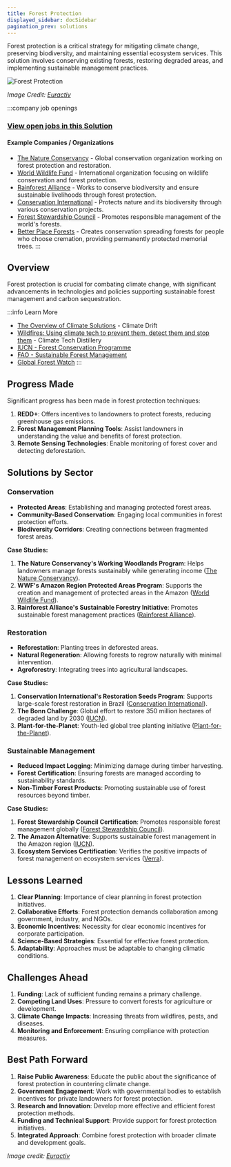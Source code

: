 ```yaml
---
title: Forest Protection
displayed_sidebar: docSidebar
pagination_prev: solutions
---
```


Forest protection is a critical strategy for mitigating climate change, preserving biodiversity, and maintaining essential ecosystem services. This solution involves conserving existing forests, restoring degraded areas, and implementing sustainable management practices.

![Forest Protection](../static/img/forest-protection.jpg)

*Image Credit: [Euractiv](https://www.euractiv.com/section/energy-environment/opinion/seven-steps-to-curb-deforestation-and-enhance-forest-protection-looking-beyond-eu-only-solutions/)*

:::company job openings
### [View open jobs in this Solution](https://climatebase.org/jobs?l=&q=&drawdown_solutions=Forest+Protection)
#### Example Companies / Organizations
- [The Nature Conservancy](https://www.nature.org/) - Global conservation organization working on forest protection and restoration.
- [World Wildlife Fund](https://www.worldwildlife.org/) - International organization focusing on wildlife conservation and forest protection.
- [Rainforest Alliance](https://www.rainforest-alliance.org/) - Works to conserve biodiversity and ensure sustainable livelihoods through forest protection.
- [Conservation International](https://www.conservation.org/) - Protects nature and its biodiversity through various conservation projects.
- [Forest Stewardship Council](https://fsc.org/) - Promotes responsible management of the world's forests.
- [Better Place Forests](https://www.betterplaceforests.com) - Creates conservation spreading forests for people who choose cremation, providing permanently protected memorial trees.
:::

## Overview

Forest protection is crucial for combating climate change, with significant advancements in technologies and policies supporting sustainable forest management and carbon sequestration.

:::info Learn More
- [The Overview of Climate Solutions](https://climatedrift.substack.com/p/the-overview-of-climate-solutions-579) - Climate Drift
- [Wildfires: Using climate tech to prevent them, detect them and stop them](https://www.climatetechdistillery.com/p/20-wildfires) - Climate Tech Distillery
- [IUCN - Forest Conservation Programme](https://www.iucn.org/theme/forests)
- [FAO - Sustainable Forest Management](http://www.fao.org/forestry/sfm/en/)
- [Global Forest Watch](https://www.globalforestwatch.org/)
:::

## Progress Made

Significant progress has been made in forest protection techniques:

1. **REDD+**: Offers incentives to landowners to protect forests, reducing greenhouse gas emissions.
2. **Forest Management Planning Tools**: Assist landowners in understanding the value and benefits of forest protection.
3. **Remote Sensing Technologies**: Enable monitoring of forest cover and detecting deforestation.

## Solutions by Sector

### Conservation
- **Protected Areas**: Establishing and managing protected forest areas.
- **Community-Based Conservation**: Engaging local communities in forest protection efforts.
- **Biodiversity Corridors**: Creating connections between fragmented forest areas.

**Case Studies:**
1. **The Nature Conservancy's Working Woodlands Program**: Helps landowners manage forests sustainably while generating income ([The Nature Conservancy](https://www.nature.org/)).
2. **WWF's Amazon Region Protected Areas Program**: Supports the creation and management of protected areas in the Amazon ([World Wildlife Fund](https://www.worldwildlife.org/)).
3. **Rainforest Alliance's Sustainable Forestry Initiative**: Promotes sustainable forest management practices ([Rainforest Alliance](https://www.rainforest-alliance.org/)).

### Restoration
- **Reforestation**: Planting trees in deforested areas.
- **Natural Regeneration**: Allowing forests to regrow naturally with minimal intervention.
- **Agroforestry**: Integrating trees into agricultural landscapes.

**Case Studies:**
1. **Conservation International's Restoration Seeds Program**: Supports large-scale forest restoration in Brazil ([Conservation International](https://www.conservation.org/)).
2. **The Bonn Challenge**: Global effort to restore 350 million hectares of degraded land by 2030 ([IUCN](https://www.iucn.org/theme/forests/our-work/forest-landscape-restoration/bonn-challenge)).
3. **Plant-for-the-Planet**: Youth-led global tree planting initiative ([Plant-for-the-Planet](https://www.plant-for-the-planet.org/)).

### Sustainable Management
- **Reduced Impact Logging**: Minimizing damage during timber harvesting.
- **Forest Certification**: Ensuring forests are managed according to sustainability standards.
- **Non-Timber Forest Products**: Promoting sustainable use of forest resources beyond timber.

**Case Studies:**
1. **Forest Stewardship Council Certification**: Promotes responsible forest management globally ([Forest Stewardship Council](https://fsc.org/)).
2. **The Amazon Alternative**: Supports sustainable forest management in the Amazon region ([IUCN](https://www.iucn.org/regions/south-america/our-work/amazon-alternative)).
3. **Ecosystem Services Certification**: Verifies the positive impacts of forest management on ecosystem services ([Verra](https://verra.org/project/ccbs-program/)).

## Lessons Learned

1. **Clear Planning**: Importance of clear planning in forest protection initiatives.
2. **Collaborative Efforts**: Forest protection demands collaboration among government, industry, and NGOs.
3. **Economic Incentives**: Necessity for clear economic incentives for corporate participation.
4. **Science-Based Strategies**: Essential for effective forest protection.
5. **Adaptability**: Approaches must be adaptable to changing climatic conditions.

## Challenges Ahead

1. **Funding**: Lack of sufficient funding remains a primary challenge.
2. **Competing Land Uses**: Pressure to convert forests for agriculture or development.
3. **Climate Change Impacts**: Increasing threats from wildfires, pests, and diseases.
4. **Monitoring and Enforcement**: Ensuring compliance with protection measures.

## Best Path Forward

1. **Raise Public Awareness**: Educate the public about the significance of forest protection in countering climate change.
2. **Government Engagement**: Work with governmental bodies to establish incentives for private landowners for forest protection.
3. **Research and Innovation**: Develop more effective and efficient forest protection methods.
4. **Funding and Technical Support**: Provide support for forest protection initiatives.
5. **Integrated Approach**: Combine forest protection with broader climate and development goals.

*Image credit: [Euractiv](https://www.euractiv.com/section/energy-environment/opinion/seven-steps-to-curb-deforestation-and-enhance-forest-protection-looking-beyond-eu-only-solutions/)*
